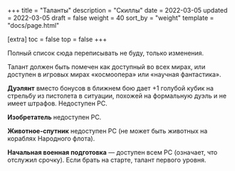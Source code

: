 +++
title = "Таланты"
description = "Скиллы"
date = 2022-03-05
updated = 2022-03-05
draft = false
weight = 40
sort_by = "weight"
template = "docs/page.html"

[extra]
toc = false
top = false
+++

Полный список сюда переписывать не буду, только изменения. 

Талант должен быть помечен как доступный во всех мирах, или доступен в  игровых мирах «космоопера» или «научная фантастика».

__Дуэлянт__ вместо бонусов в ближнем бою дает +1 голубой кубик на стрельбу из пистолета в ситуации, похожей на формальную дуэль и не имеет штрафов. Недоступен PC.

__Изобретатель__ недоступен PC.

__Животное-спутник__ недоступен PC (не может быть животных на кораблях Народного флота).

__Начальная военная подготовка__ — доступен всем PC (означает, что отслужил срочку). Если брать на старте, талант первого уровня.